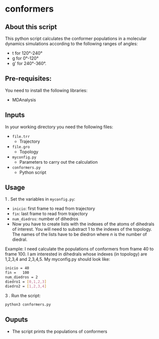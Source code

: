 # conformers

## About this script
This python script calculates the conformer populations in a molecular dynamics simulations according to the following ranges of angles:
* t for 120°-240°
* g for 0°-120°
* g′ for 240°-360°.

## Pre-requisites:
You need to install the following libraries:
* MDAnalysis

## Inputs
In your working directory you need the following files:

* `file.trr`
  * Trajectory
* `file.gro`
  * Topology
* `myconfig.py`
  * Parameters to carry out the calculation
* `conformers.py`
  * Python script
  
## Usage
1 . Set the variables in `myconfig.py`:
 * `inicio`: first frame to read from trajectory
 * `fin`: last frame to read from trajectory
 * `num_diedros`: number of dihedros 
 * Now you have to create lists with the  indexes of the atoms of dihedrals of interest. You will need to substract  1 to the indexes of the topology. The names of the lists have to be diedro$n$ where *n* is the number of diedral.
 
Example:
I need calculate the populations of conformers from frame 40 to frame 100. I am interested in dihedrals whose indexes (in topology) are 1,2,3,4 and 2,3,4,5. My myconfig.py should look like:
```bash
inicio = 40          
fin =   100        
num_diedros = 2      
diedro1 = [0,1,2,3]
diedro2 = [1,2,3,4]
```

3 . Run the script:
```bash
python3 conformers.py
```

## Ouputs
 * The script prints the populations of conformers 
